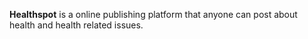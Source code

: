 __Healthspot__ is a online publishing platform that anyone can post about health and health related issues.
